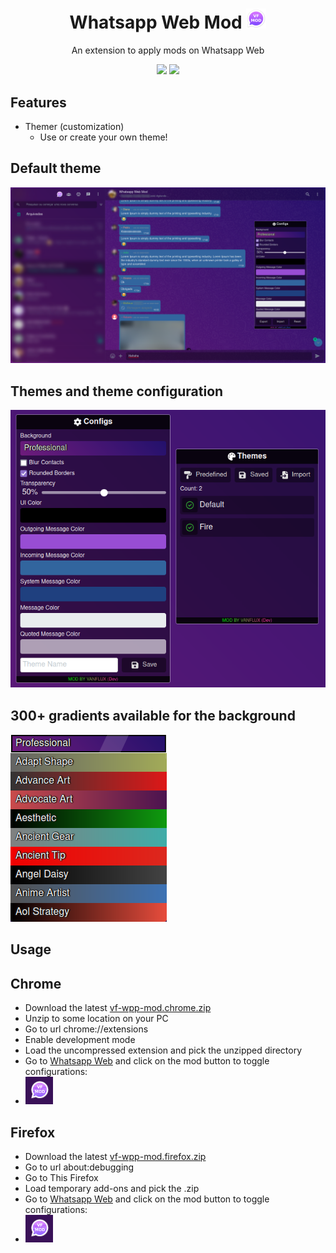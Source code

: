 <h1 align="center">
  Whatsapp Web Mod <img width="32px" src="./docs/images/logo.png" />
</h1>

<p align="center">
  An extension to apply mods on Whatsapp Web
</p>

<p align="center">
  <img src="https://img.shields.io/github/v/release/vanflux/whatsapp-web-mod" />
  <img src="https://img.shields.io/github/actions/workflow/status/vanflux/whatsapp-web-mod/build-release.yml" />
</p>

## Features

- Themer (customization)
  - Use or create your own theme!

## Default theme

![](./docs/images/wp-ui.png)

## Themes and theme configuration

![](./docs/images/mod-ui.png)

## 300+ gradients available for the background

![](./docs/images/gradients.png)

## Usage

## **Chrome**

- Download the latest [vf-wpp-mod.chrome.zip](https://github.com/vanflux/whatsapp-web-mod/releases)
- Unzip to some location on your PC
- Go to url chrome://extensions
- Enable development mode
- Load the uncompressed extension and pick the unzipped directory
- Go to [Whatsapp Web](https://web.whatsapp.com/) and click on the mod button to toggle configurations:
- ![](./docs/images/toggle-button.png)

## **Firefox**

- Download the latest [vf-wpp-mod.firefox.zip](https://github.com/vanflux/whatsapp-web-mod/releases)
- Go to url about:debugging
- Go to This Firefox
- Load temporary add-ons and pick the .zip
- Go to [Whatsapp Web](https://web.whatsapp.com/) and click on the mod button to toggle configurations:
- ![](./docs/images/toggle-button.png)
